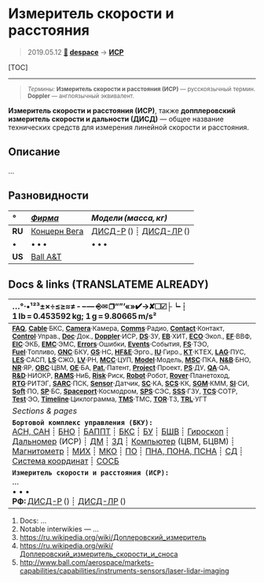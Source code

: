 # Измеритель скорости и расстояния
> 2019.05.12 **[🚀](../index/index.md) [despace](index.md)** → **[ИСР](doppler.md)**

[TOC]

---

> <small>*Термины:* **Измеритель скорости и расстояния (ИСР)** — русскоязычный термин. **Doppler** — англоязычный эквивалент.</small>

**Измеритель скорости и расстояния (ИСР)**, также **допплеровский измеритель скорости и дальности (ДИСД)** — общее название технических средств для измерения линейной скорости и расстояния.



## Описание
…



## Разновидности
|*°*|*[Фирма](contact.md)*|*Модели (масса, кг)*|
|:--|:--|:--|
|**RU**| [Концерн Вега](zz_vega_k_1_2.md)  | [ДИСД-Р](дисд‑р.md) () ┊ [ДИСД-ЛР](дисд‑лр.md) ()  |
|•|• • •|• • •|
|**US**| [Ball A&T](zz_ball_at.md) |  |



<p style="page-break-after:always"> </p>

## Docs & links (TRANSLATEME ALREADY)
|…°·•¹²³±×÷≤≥≈≠ ‑ −— ⎆✉ ❐“”’«»✔→✘☐☑├┕┆ 1 lb = 0.453592 kg; 1 g = 9.80665 m/s²|
|:--|
|<small>**[FAQ](faq.md)**, **[Cable](cable.md)**·БКС, **[Camera](camera.md)**·Камера, **[Comms](comms.md)**·Радио, **[Contact](contact.md)**·Контакт, **[Control](control.md)**·Управ., **[Doc](doc.md)**·Док., **[Doppler](doppler.md)**·ИСР, **[DS](ds.md)**·ЗУ, **[EB](eb.md)**·ХИТ, **[ECO](ecology.md)**·Экол., **[EF](ef.md)**·ВВФ, **[ElC](elc.md)**·ЭКБ, **[EMC](emc.md)**·ЭМС, **[Errors](error.md)**·Ошибки, **[Events](event.md)**·События, **[FS](fs.md)**·ТЭО, **[Fuel](fuel.md)**·Топливо, **[GNC](gnc.md)**·БКУ, **[GS](scs.md)**·НС, **[HF&E](hfe.md)**·Эрго., **[IU](iu.md)**·Гиро., **[KT](kt.md)**·КТЕХ, **[LAG](lag.md)**·ПУC, **[LES](les.md)**·САСП, **[LS](ls.md)**·СЖО, **[LV](lv.md)**·РН, **[MCC](mcc.md)**·ЦУП, **[Model](model.md)**·Модель, **[MSC](sc.md)**·ПКА, **[N&B](nnb.md)**·БНО, **[NR](nr.md)**·ЯР, **[OBC](obc.md)**·ЦВМ, **[OE](oe.md)**·БА, **[Pat.](патент.md)**·Патент, **[Project](project.md)**·Проект, **[PS](ps.md)**·ДУ, **[QA](quality.md)**·QA, **[R&D](rnd.md)**·НИОКР, **[RAMS](rams.md)**·НиБ, **[Risk](risk.md)**·Риск, **[Robot](robotics.md)**·Робот, **[Rover](rover.md)**·Планетоход, **[RTG](rtg.md)**·РИТЭГ, **[SARC](sarc.md)**·ПСК, **[Sensor](sensor.md)**·Датчик, **[SC](sc.md)**·КА, **[SCS](scs.md)**·КК, **[SGM](sgm.md)**·КММ, **[SI](si.md)**·СИ, **[Soft](soft.md)**·ПО, **[SP](sp.md)**·БС, **[Spaceport](spaceport.md)**·Космодром, **[SPS](sps.md)**·СЭС, **[SSS](sss.md)**·ГЗУ, **[TCS](tcs.md)**·СОТР, **[Test](test.md)**·ЭО, **[Timeline](timeline.md)**·Циклограмма, **[TMS](tms.md)**·ТМС, **[TOR](tor.md)**·ТЗ, **[TRL](trl.md)**·УГТ</small>|
|*Sections & pages*|
|**`Бортовой комплекс управления (БКУ):`**<br> [АСН, САН](ans.md) ┊ [БНО](nnb.md) ┊ [БАППТ](acup.md) ┊ [БКС](cable.md) ┊ [БУ](sp.md) ┊ [БШВ](time.md) ┊ [Гироскоп](iu.md) ┊ [Дальномер](doppler.md) (ИСР) ┊ [ДМ](iu.md) ┊ [ЗД](sensor.md) ┊ [Компьютер](obc.md) (ЦВМ, БЦВМ) ┊ [Магнитометр](sensor.md) ┊ [МИХ](mic.md) ┊ [МКО](mil_std_1553b.md) ┊ [ПО](soft.md) ┊ [ПНА, ПОНА, ПСНА](aiad.md) ┊ [СД](sensor.md) ┊ [Система координат](coord_sys.md) ┊ [СОСБ](spos.md) |
|**`Измеритель скорости и расстояния (ИСР):`**<br> … <br>• • •<br> **РФ:** [ДИСД-Р](дисд‑р.md) () ┊ [ДИСД-ЛР](дисд‑лр.md) () |

   1. Docs: …
   1. Notable interwikies — …
   1. <https://ru.wikipedia.org/wiki/Доплеровский_измеритель>
   1. <https://ru.wikipedia.org/wiki/Доплеровский_измеритель_скорости_и_сноса>
   1. <http://www.ball.com/aerospace/markets-capabilities/capabilities/instruments-sensors/laser-lidar-imaging>

